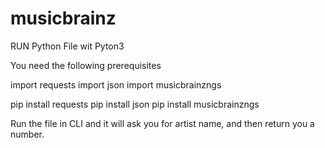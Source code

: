 # musicbrainz
RUN Python File wit Pyton3

You need the following prerequisites

import requests
import json
import musicbrainzngs

pip install requests
pip install json
pip install musicbrainzngs

Run the file in CLI and it will ask you for artist name, and then return you a number.
